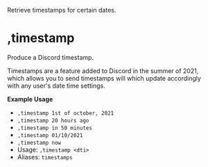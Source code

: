 Retrieve timestamps for certain dates.

# ,timestamp
Produce a Discord timestamp.<br/>

Timestamps are a feature added to Discord in the summer of 2021,<br/>
which allows you to send timestamps will which update accordingly<br/>
with any user's date time settings.<br/>

**Example Usage**<br/>

- `,timestamp 1st of october, 2021`<br/>
- `,timestamp 20 hours ago`<br/>
- `,timestamp in 50 minutes`<br/>
- `,timestamp 01/10/2021`<br/>
- `,timestamp now`<br/>
 - Usage: `,timestamp <dti>`
 - Aliases: `timestamps`
